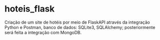 # hoteis_flask
Criação de um site de hotéis por meio de FlaskAPI através da integração Python e Postman, banco de dados: SQLite3, SQLAlchemy; posteriormente será feita a integração com MongoDB.

